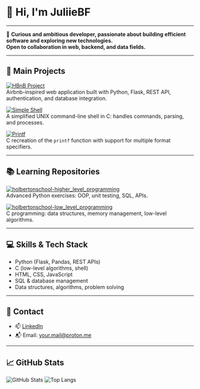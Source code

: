 # 👋 Hi, I'm JuliieBF

---

🎯 **Curious and ambitious developer, passionate about building efficient software and exploring new technologies.  
Open to collaboration in web, backend, and data fields.**

---

## 🚩 Main Projects

[![HBnB Project](https://img.shields.io/badge/HBnB%20Project-%F0%9F%8F%A1-orange?logo=python&logoColor=white&style=for-the-badge)](https://github.com/juliiebf/holbertonschool-AirBnB_clone_v4)  
Airbnb-inspired web application built with Python, Flask, REST API, authentication, and database integration.

[![Simple Shell](https://img.shields.io/badge/Simple%20Shell-C-blue?logo=c&logoColor=white)](https://github.com/juliiebf/simple_shell)  
A simplified UNIX command-line shell in C: handles commands, parsing, and processes.

[![Printf](https://img.shields.io/badge/_printf-C-green?logo=c&logoColor=white)](https://github.com/juliiebf/printf)  
C recreation of the `printf` function with support for multiple format specifiers.

---

## 📚 Learning Repositories

[![holbertonschool-higher_level_programming](https://img.shields.io/badge/Higher%20Level%20Programming-Python-yellow?logo=python&logoColor=white)](https://github.com/juliiebf/holbertonschool-higher_level_programming)  
Advanced Python exercises: OOP, unit testing, SQL, APIs.

[![holbertonschool-low_level_programming](https://img.shields.io/badge/Low%20Level%20Programming-C-blue?logo=c&logoColor=white)](https://github.com/juliiebf/holbertonschool-low_level_programming)  
C programming: data structures, memory management, low-level algorithms.

---

## 💻 Skills & Tech Stack

- Python (Flask, Pandas, REST APIs)
- C (low-level algorithms, shell)
- HTML, CSS, JavaScript
- SQL & database management
- Data structures, algorithms, problem solving

---

## 🤝 Contact

- 📫 [LinkedIn](https://www.linkedin.com/in/your-profile)
- 📬 Email: your.mail@proton.me

---

## 📈 GitHub Stats

![GitHub Stats](https://github-readme-stats.vercel.app/api?username=juliiebf&show_icons=true&theme=radical)
![Top Langs](https://github-readme-stats.vercel.app/api/top-langs/?username=juliiebf&layout=compact&theme=radical)

